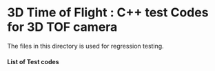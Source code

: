 # 3D Time of Flight : C++ test Codes for 3D TOF camera

The files in this directory is used for regression testing. 

#### List of Test codes